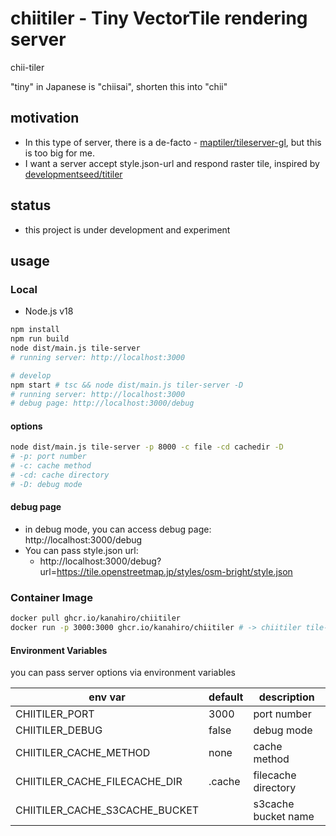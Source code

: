 # chiitiler - Tiny VectorTile rendering server

chii-tiler

"tiny" in Japanese is "chiisai", shorten this into "chii"

## motivation

- In this type of server, there is a de-facto - [maptiler/tileserver-gl](https://github.com/maptiler/tileserver-gl), but this is too big for me.
- I want a server accept style.json-url and respond raster tile, inspired by [developmentseed/titiler](https://github.com/developmentseed/titiler)

## status

- this project is under development and experiment

## usage

### Local

- Node.js v18

```sh
npm install
npm run build
node dist/main.js tile-server
# running server: http://localhost:3000

# develop
npm start # tsc && node dist/main.js tiler-server -D
# running server: http://localhost:3000
# debug page: http://localhost:3000/debug
```

#### options

```sh
node dist/main.js tile-server -p 8000 -c file -cd cachedir -D
# -p: port number
# -c: cache method
# -cd: cache directory
# -D: debug mode
```

#### debug page

- in debug mode, you can access debug page: http://localhost:3000/debug
- You can pass style.json url:
    - http://localhost:3000/debug?url=https://tile.openstreetmap.jp/styles/osm-bright/style.json


### Container Image

```sh
docker pull ghcr.io/kanahiro/chiitiler
docker run -p 3000:3000 ghcr.io/kanahiro/chiitiler # -> chiitiler tile-server
```

#### Environment Variables

you can pass server options via environment variables

| env var | default | description |
| --- | --- | --- |
| CHIITILER_PORT | 3000 | port number |
| CHIITILER_DEBUG | false | debug mode |
| CHIITILER_CACHE_METHOD | none | cache method |
| CHIITILER_CACHE_FILECACHE_DIR | .cache | filecache directory |
| CHIITILER_CACHE_S3CACHE_BUCKET |  | s3cache bucket name |